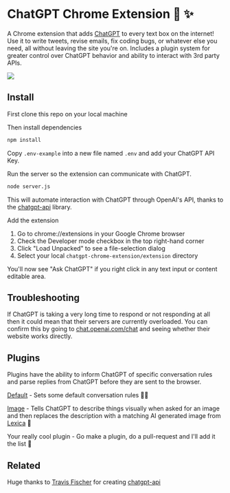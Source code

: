 # ChatGPT Chrome Extension 🤖 ✨

A Chrome extension that adds [ChatGPT](https://chat.openai.com) to every text box on the internet! Use it to write tweets, revise emails, fix coding bugs, or whatever else you need, all without leaving the site you're on. Includes a plugin system for greater control over ChatGPT behavior and ability to interact with 3rd party APIs.

![](https://i.imgur.com/CPMOyG7.gif)

## Install

First clone this repo on your local machine

Then install dependencies

```bash
npm install
```

Copy `.env-example` into a new file named `.env` and add your ChatGPT API Key.

Run the server so the extension can communicate with ChatGPT.

```bash
node server.js
```

This will automate interaction with ChatGPT through OpenAI's API, thanks to the [chatgpt-api](https://github.com/transitive-bullshit/chatgpt-api) library.

Add the extension

1. Go to chrome://extensions in your Google Chrome browser
2. Check the Developer mode checkbox in the top right-hand corner
3. Click "Load Unpacked" to see a file-selection dialog
4. Select your local `chatgpt-chrome-extension/extension` directory

You'll now see "Ask ChatGPT" if you right click in any text input or content editable area.

## Troubleshooting

If ChatGPT is taking a very long time to respond or not responding at all then it could mean that their servers are currently overloaded. You can confirm this by going to [chat.openai.com/chat](https://chat.openai.com/chat) and seeing whether their website works directly.

## Plugins

Plugins have the ability to inform ChatGPT of specific conversation rules and parse replies from ChatGPT before they are sent to the browser.

[Default](/plugins/Default.js) - Sets some default conversation rules 🧑‍🏫

[Image](/plugins/Image.js) - Tells ChatGPT to describe things visually when asked for an image and then replaces the description with a matching AI generated image from [Lexica](http://lexica.art) 📸

Your really cool plugin - Go make a plugin, do a pull-request and I'll add it the list 🤝

## Related

Huge thanks to <a href="https://twitter.com/transitive_bs">Travis Fischer</a> for creating [chatgpt-api](https://github.com/transitive-bullshit/chatgpt-api)

